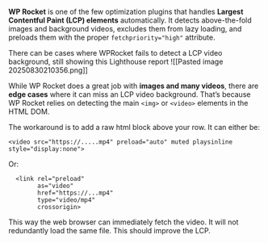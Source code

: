 **WP Rocket** is one of the few optimization plugins that handles **Largest Contentful Paint (LCP) elements** automatically. It detects above-the-fold images and background videos, excludes them from lazy loading, and preloads them with the proper `fetchpriority="high"` attribute.

There can be cases where WPRocket fails to detect a LCP video background, still showing this Lighthouse report
![[Pasted image 20250830210356.png]]

While WP Rocket does a great job with **images and many videos**, there are **edge cases** where it can miss an LCP video background. That’s because WP Rocket relies on detecting the main `<img>` or `<video>` elements in the HTML DOM. 

The workaround is to add a raw html block above your row. It can either be:
```
<video src="https://.....mp4" preload="auto" muted playsinline style="display:none">
```

Or:
```
  <link rel="preload"
        as="video"
        href="https://...mp4"
        type="video/mp4"
        crossorigin>
```

This way the web browser can immediately fetch the video. It will not redundantly load the same file. This should improve the LCP.
